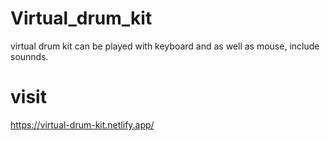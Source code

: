 # Virtual_drum_kit
virtual drum kit can be played with keyboard and as well as mouse, include sounnds.
# visit
https://virtual-drum-kit.netlify.app/
